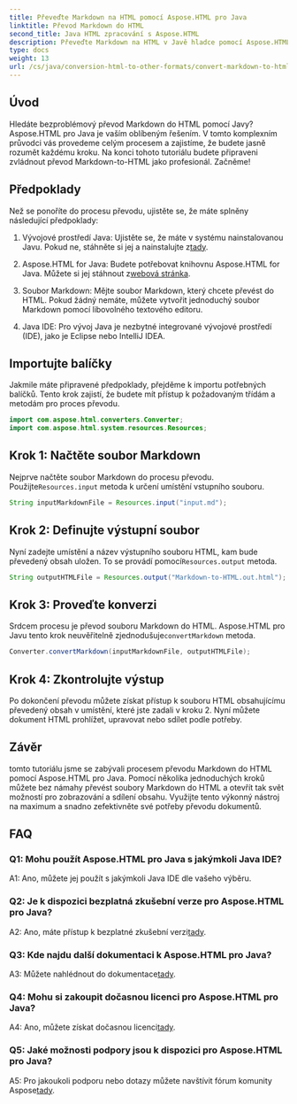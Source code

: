```yaml
---
title: Převeďte Markdown na HTML pomocí Aspose.HTML pro Java
linktitle: Převod Markdown do HTML
second_title: Java HTML zpracování s Aspose.HTML
description: Převeďte Markdown na HTML v Javě hladce pomocí Aspose.HTML pro Javu. Postupujte podle našeho podrobného průvodce a zefektivněte své potřeby převodu dokumentů.
type: docs
weight: 13
url: /cs/java/conversion-html-to-other-formats/convert-markdown-to-html/
---
```


## Úvod

Hledáte bezproblémový převod Markdown do HTML pomocí Javy? Aspose.HTML pro Java je vaším oblíbeným řešením. V tomto komplexním průvodci vás provedeme celým procesem a zajistíme, že budete jasně rozumět každému kroku. Na konci tohoto tutoriálu budete připraveni zvládnout převod Markdown-to-HTML jako profesionál. Začněme!

## Předpoklady

Než se ponoříte do procesu převodu, ujistěte se, že máte splněny následující předpoklady:

1.  Vývojové prostředí Java: Ujistěte se, že máte v systému nainstalovanou Javu. Pokud ne, stáhněte si jej a nainstalujte z[tady](https://www.java.com).

2.  Aspose.HTML for Java: Budete potřebovat knihovnu Aspose.HTML for Java. Můžete si jej stáhnout z[webová stránka](https://releases.aspose.com/html/java/).

3. Soubor Markdown: Mějte soubor Markdown, který chcete převést do HTML. Pokud žádný nemáte, můžete vytvořit jednoduchý soubor Markdown pomocí libovolného textového editoru.

4. Java IDE: Pro vývoj Java je nezbytné integrované vývojové prostředí (IDE), jako je Eclipse nebo IntelliJ IDEA.

## Importujte balíčky

Jakmile máte připravené předpoklady, přejděme k importu potřebných balíčků. Tento krok zajistí, že budete mít přístup k požadovaným třídám a metodám pro proces převodu.

```java
import com.aspose.html.converters.Converter;
import com.aspose.html.system.resources.Resources;
```

## Krok 1: Načtěte soubor Markdown

 Nejprve načtěte soubor Markdown do procesu převodu. Použijte`Resources.input` metoda k určení umístění vstupního souboru.

```java
String inputMarkdownFile = Resources.input("input.md");
```

## Krok 2: Definujte výstupní soubor

 Nyní zadejte umístění a název výstupního souboru HTML, kam bude převedený obsah uložen. To se provádí pomocí`Resources.output` metoda.

```java
String outputHTMLFile = Resources.output("Markdown-to-HTML.out.html");
```

## Krok 3: Proveďte konverzi

 Srdcem procesu je převod souboru Markdown do HTML. Aspose.HTML pro Javu tento krok neuvěřitelně zjednodušuje`convertMarkdown` metoda.

```java
Converter.convertMarkdown(inputMarkdownFile, outputHTMLFile);
```

## Krok 4: Zkontrolujte výstup

Po dokončení převodu můžete získat přístup k souboru HTML obsahujícímu převedený obsah v umístění, které jste zadali v kroku 2. Nyní můžete dokument HTML prohlížet, upravovat nebo sdílet podle potřeby.

## Závěr

tomto tutoriálu jsme se zabývali procesem převodu Markdown do HTML pomocí Aspose.HTML pro Java. Pomocí několika jednoduchých kroků můžete bez námahy převést soubory Markdown do HTML a otevřít tak svět možností pro zobrazování a sdílení obsahu. Využijte tento výkonný nástroj na maximum a snadno zefektivněte své potřeby převodu dokumentů.

## FAQ

### Q1: Mohu použít Aspose.HTML pro Java s jakýmkoli Java IDE?

A1: Ano, můžete jej použít s jakýmkoli Java IDE dle vašeho výběru.

### Q2: Je k dispozici bezplatná zkušební verze pro Aspose.HTML pro Java?

 A2: Ano, máte přístup k bezplatné zkušební verzi[tady](https://releases.aspose.com/html/java).

### Q3: Kde najdu další dokumentaci k Aspose.HTML pro Java?

 A3: Můžete nahlédnout do dokumentace[tady](https://reference.aspose.com/html/java/).

### Q4: Mohu si zakoupit dočasnou licenci pro Aspose.HTML pro Java?

 A4: Ano, můžete získat dočasnou licenci[tady](https://purchase.aspose.com/temporary-license/).

### Q5: Jaké možnosti podpory jsou k dispozici pro Aspose.HTML pro Java?

 A5: Pro jakoukoli podporu nebo dotazy můžete navštívit fórum komunity Aspose[tady](https://forum.aspose.com/).